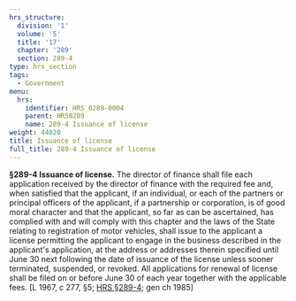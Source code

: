 ```yaml
---
hrs_structure:
  division: '1'
  volume: '5'
  title: '17'
  chapter: '289'
  section: 289-4
type: hrs_section
tags:
  - Government
menu:
  hrs:
    identifier: HRS_0289-0004
    parent: HRS0289
    name: 289-4 Issuance of license
weight: 44020
title: Issuance of license
full_title: 289-4 Issuance of license
---
```

**§289-4 Issuance of license.** The director of finance shall file each application received by the director of finance with the required fee and, when satisfied that the applicant, if an individual, or each of the partners or principal officers of the applicant, if a partnership or corporation, is of good moral character and that the applicant, so far as can be ascertained, has complied with and will comply with this chapter and the laws of the State relating to registration of motor vehicles, shall issue to the applicant a license permitting the applicant to engage in the business described in the applicant's application, at the address or addresses therein specified until June 30 next following the date of issuance of the license unless sooner terminated, suspended, or revoked. All applications for renewal of license shall be filed on or before June 30 of each year together with the applicable fees. [L 1967, c 277, §5; [HRS §289-4](/title-17/chapter-289/section-289-4/); gen ch 1985]